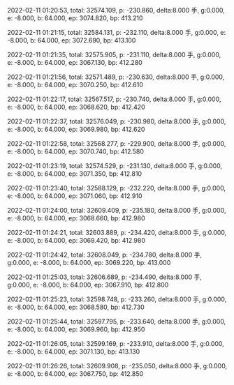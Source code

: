 2022-02-11 01:20:53, total: 32574.109, p: -230.860, delta:8.000 手, g:0.000, e: -8.000, b: 64.000, ep: 3074.820, bp: 413.210

2022-02-11 01:21:15, total: 32584.131, p: -232.110, delta:8.000 手, g:0.000, e: -8.000, b: 64.000, ep: 3072.690, bp: 413.100

2022-02-11 01:21:35, total: 32575.905, p: -231.110, delta:8.000 手, g:0.000, e: -8.000, b: 64.000, ep: 3067.130, bp: 412.280

2022-02-11 01:21:56, total: 32571.489, p: -230.630, delta:8.000 手, g:0.000, e: -8.000, b: 64.000, ep: 3070.250, bp: 412.610

2022-02-11 01:22:17, total: 32567.517, p: -230.740, delta:8.000 手, g:0.000, e: -8.000, b: 64.000, ep: 3068.620, bp: 412.420

2022-02-11 01:22:37, total: 32576.049, p: -230.980, delta:8.000 手, g:0.000, e: -8.000, b: 64.000, ep: 3069.980, bp: 412.620

2022-02-11 01:22:58, total: 32568.277, p: -229.900, delta:8.000 手, g:0.000, e: -8.000, b: 64.000, ep: 3070.740, bp: 412.580

2022-02-11 01:23:19, total: 32574.529, p: -231.130, delta:8.000 手, g:0.000, e: -8.000, b: 64.000, ep: 3071.350, bp: 412.810

2022-02-11 01:23:40, total: 32588.129, p: -232.220, delta:8.000 手, g:0.000, e: -8.000, b: 64.000, ep: 3071.060, bp: 412.910

2022-02-11 01:24:00, total: 32609.409, p: -235.180, delta:8.000 手, g:0.000, e: -8.000, b: 64.000, ep: 3068.660, bp: 412.980

2022-02-11 01:24:21, total: 32603.889, p: -234.420, delta:8.000 手, g:0.000, e: -8.000, b: 64.000, ep: 3069.420, bp: 412.980

2022-02-11 01:24:42, total: 32608.049, p: -234.780, delta:8.000 手, g:0.000, e: -8.000, b: 64.000, ep: 3069.220, bp: 413.000

2022-02-11 01:25:03, total: 32606.689, p: -234.490, delta:8.000 手, g:0.000, e: -8.000, b: 64.000, ep: 3067.910, bp: 412.800

2022-02-11 01:25:23, total: 32598.748, p: -233.260, delta:8.000 手, g:0.000, e: -8.000, b: 64.000, ep: 3068.580, bp: 412.730

2022-02-11 01:25:44, total: 32597.795, p: -233.640, delta:8.000 手, g:0.000, e: -8.000, b: 64.000, ep: 3069.960, bp: 412.950

2022-02-11 01:26:05, total: 32599.169, p: -233.910, delta:8.000 手, g:0.000, e: -8.000, b: 64.000, ep: 3071.130, bp: 413.130

2022-02-11 01:26:26, total: 32609.908, p: -235.050, delta:8.000 手, g:0.000, e: -8.000, b: 64.000, ep: 3067.750, bp: 412.850